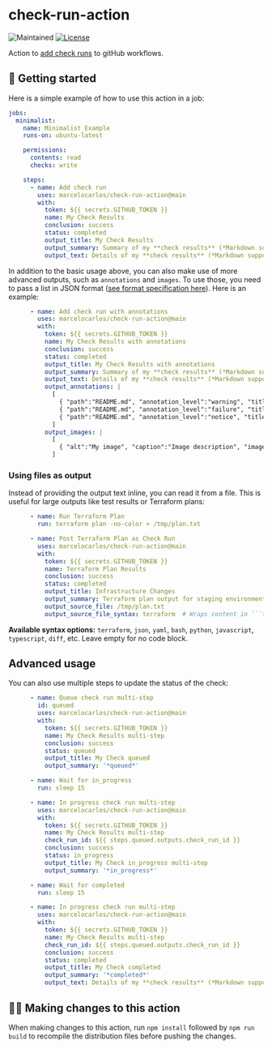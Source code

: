 # check-run-action

![Maintained](https://badgen.net/badge/Maintained/yes/green)
[![License](https://img.shields.io/badge/License-Apache_2.0-blue.svg)](./LICENSE)

Action to [add check runs](https://docs.github.com/en/rest/checks/runs?apiVersion=2022-11-28#create-a-check-run) to gitHub workflows.

## 🚀 Getting started

Here is a simple example of how to use this action in a job:

```yaml
jobs:
  minimalist:
    name: Minimalist Example
    runs-on: ubuntu-latest

    permissions:
      contents: read
      checks: write

    steps:
      - name: Add check run
        uses: marcelocarlos/check-run-action@main
        with:
          token: ${{ secrets.GITHUB_TOKEN }}
          name: My Check Results
          conclusion: success
          status: completed
          output_title: My Check Results
          output_summary: Summary of my **check results** (*Markdown supported*)
          output_text: Details of my **check results** (*Markdown supported*)
```

In addition to the basic usage above, you can also make use of more advanced outputs, such as `annotations` and `images`. To use those, you need to pass a list in JSON format ([see format specification here](https://docs.github.com/en/rest/checks/runs?apiVersion=2022-11-28#create-a-check-run)). Here is an example:

```yaml
      - name: Add check run with annotations
        uses: marcelocarlos/check-run-action@main
        with:
          token: ${{ secrets.GITHUB_TOKEN }}
          name: My Check Results with annotations
          conclusion: success
          status: completed
          output_title: My Check Results with annotations
          output_summary: Summary of my **check results** (*Markdown supported*)
          output_text: Details of my **check results** (*Markdown supported*)
          output_annotations: |
            [
              { "path":"README.md", "annotation_level":"warning", "title":"Title of my warning check", "message":"Message abc.", "start_line":1,"end_line":2 },
              { "path":"README.md", "annotation_level":"failure", "title":"Title of failure check", "message":"Message xyz.", "start_line":3,"end_line":5 },
              { "path":"README.md", "annotation_level":"notice", "title":"Title of notice check", "message":"Message notice test.", "start_line":16,"end_line":18, "raw_details":"Raw notice details here" }
            ]
          output_images: |
            [
              { "alt":"My image", "caption":"Image description", "image_url": "https://fastly.picsum.photos/id/43/200/200.jpg?hmac=gMoEYpdjrHoRnKoyIdtTknuqyCQDTC8exwLaKHpMv6E" }
            ]
```

### Using files as output

Instead of providing the output text inline, you can read it from a file. This is useful for large outputs like test results or Terraform plans:

```yaml
      - name: Run Terraform Plan
        run: terraform plan -no-color > /tmp/plan.txt

      - name: Post Terraform Plan as Check Run
        uses: marcelocarlos/check-run-action@main
        with:
          token: ${{ secrets.GITHUB_TOKEN }}
          name: Terraform Plan Results
          conclusion: success
          status: completed
          output_title: Infrastructure Changes
          output_summary: Terraform plan output for staging environment
          output_source_file: /tmp/plan.txt
          output_source_file_syntax: terraform  # Wraps content in ```terraform code block
```

**Available syntax options:** `terraform`, `json`, `yaml`, `bash`, `python`, `javascript`, `typescript`, `diff`, etc. Leave empty for no code block.

## Advanced usage

You can also use multiple steps to update the status of the check:

```yaml
      - name: Queue check run multi-step
        id: queued
        uses: marcelocarlos/check-run-action@main
        with:
          token: ${{ secrets.GITHUB_TOKEN }}
          name: My Check Results multi-step
          conclusion: success
          status: queued
          output_title: My Check queued
          output_summary: '*queued*'

      - name: Wait for in_progress
        run: sleep 15

      - name: In progress check run multi-step
        uses: marcelocarlos/check-run-action@main
        with:
          token: ${{ secrets.GITHUB_TOKEN }}
          name: My Check Results multi-step
          check_run_id: ${{ steps.queued.outputs.check_run_id }}
          conclusion: success
          status: in_progress
          output_title: My Check in_progress multi-step
          output_summary: '*in_progress*'

      - name: Wait for completed
        run: sleep 15

      - name: In progress check run multi-step
        uses: marcelocarlos/check-run-action@main
        with:
          token: ${{ secrets.GITHUB_TOKEN }}
          name: My Check Results multi-step
          check_run_id: ${{ steps.queued.outputs.check_run_id }}
          conclusion: success
          status: completed
          output_title: My Check completed
          output_summary: '*completed*'
          output_text: Details of my **check results** (*Markdown supported*)
```

## 🧑‍💻 Making changes to this action

When making changes to this action, run `npm install` followed by `npm run build` to recompile the distribution files before pushing the changes.

